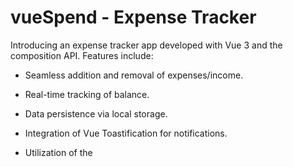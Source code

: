 # vueSpend - Expense Tracker

Introducing an expense tracker app developed with Vue 3 and the composition API. Features include:

- Seamless addition and removal of expenses/income.
- Real-time tracking of balance.
- Data persistence via local storage.
- Integration of Vue Toastification for notifications.
- Utilization of the <script setup> syntax (Vue 3.2+).

  ![Expense Tracker](/image.png)


## Project Setup

npm install

### Compile and Hot-Reload for Development

npm run dev

### Compile and Minify for Production

npm run build
